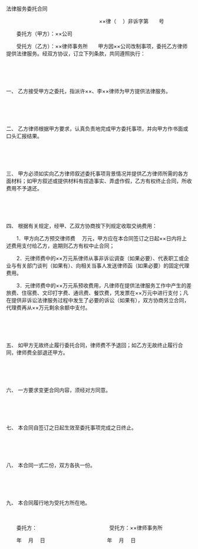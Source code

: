 



法律服务委托合同



 

　　　　　　　　　　　　　　　　　　××律（　 ）非诉字第　　号　　

　　委托方（甲方）：××公司

　　受托方（乙方）：××律师事务所　　甲方因××公司改制事项，委托乙方律师提供法律服务。经双方协议，订立下列条款，共同遵照执行：

　　

　　

一、
乙方接受甲方之委托，指派许××、李××律师为甲方提供法律服务。

　　

　　

二、
乙方律师根据甲方要求，认真负责地完成甲方委托事项，并向甲方作书面或口头汇报结果。

　　

　　

三、
甲方必须如实向乙方律师叙述委托事项背景情况并提供乙方律师所需的各方面材料；如甲方叙述或提供材料有捏造事实、弄虚作假，乙方有权终止合同，所收费用不予退还。

　　

　　

四、
根据有关规定，经甲、乙双方协商按下列规定收取交纳费用：

　　1．甲方向乙方预交律师费　 万元，甲方应在本合同签订之日起××日内将上述费用支付给乙方，逾期则乙方有权中止合同；

　　2．元律师费中的××万元系律师从事非诉讼调查（如果必要）、代表职工或企业与有关部门谈判（如果有）、向相关当事人发送律师函（如果必要）的固定代理费用。

　　3．元律师费中的××万元系预收费用，凡律师在提供法律服务工作中产生的差旅费、住宿费、文印打字费、通讯费、餐饮费，凭发票在××万元中进行支付；凡在提供非诉讼法律服务过程中发生了必要的诉讼（如果有），双方协商另立合同，代理费再从××万元剩余余额中支付。

　　

　　

五、
如甲方无故终止履行委托合同，律师费不予退回；如乙方无故终止履行合同，律师费全部退还甲方。

　　

　　

六、
一方要求变更合同内容，须经对方同意。

　　

　　

七、
本合同自签订之日起生效至委托事项完成之日终止。

　　

　　

八、
本合同一式二份，双方各执一份。

　　

　　

九、
本合同履行地为受托方所在地。　　

　　

　　委托方：　　　　　　　　　　　　　　受托方：××律师事务所

　　年　 月　 日　　　　　　　　　　　　年　 月　 日

　　